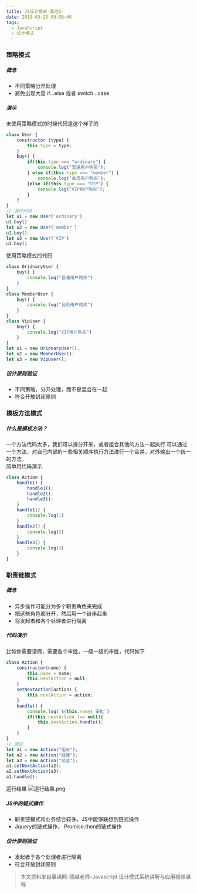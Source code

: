 ```yaml
---
title: JS设计模式-其他3-
date: 2019-03-25 09:50:46
tags:
  - JavaScript
  - 设计模式
---
```

### 策略模式
##### 概念
- 不同策略分开处理
- 避免出现大量 if...else 或者 switch...case
<!-- more -->

##### 演示
未使用策略模式的时候代码是这个样子的
```javascript
class User {
    constructor (type) {
        this.type = type;
    }
    buy() {
        if(this.type === "ordinary") {
            console.log("普通用户购买");
        } else if(this.type === "member") {
            console.log("会员用户购买");
        }else if(this.type === "VIP") {
            console.log("VIP用户购买");
        }
    }
}
// 测试代码
let u1 = new User('ordinary')
u1.buy()
let u2 = new User('member')
u1.buy()
let u3 = new User('VIP')
u1.buy()
```
使用策略模式的代码
```javascript
class OridnaryUser {
    buy() {
        console.log("普通用户购买")
    }
}
class MemberUser {
    buy() {
        console.log("会员用户购买")
    }
}
class VipUser {
    buy() {
        console.log("VIP用户购买")
    }
}
let u1 = new OridnaryUser();
let u2 = new MemberUser();
let u3 = new VipUser();
```

##### 设计原则验证
- 不同策略，分开处理，而不是混合在一起
- 符合开放封闭原则

### 模板方法模式
##### 什么是模板方法？
一个方法代码太多，我们可以拆分开来，或者组合其他的方法一起执行
可以通过一个方法，对自己内部的一些相关顺序执行方法进行一个合并，对外输出一个统一的方法。  
简单用代码演示
```javascript
class Action {
    handle() {
        handle1();
        handle2();
        handle3();
    }
    handle1() {
        console.log(1)
    }
    handle2() {
        console.log(2)
    }
    handle3() {
        console.log(3)
    }
}
```

### 职责链模式
##### 概念
- 异步操作可能分为多个职责角色来完成
- 把这些角色都分开，然后用一个链串起来
- 将发起者和各个处理者进行隔离
##### 代码演示
比如你需要请假，需要各个审批，一级一级的审批，代码如下
```javascript
class Action {
    constructor(name) {
        this.name = name;
        this.nextAction = null;
    }
    setNextAction(action) {
        this.nextAction = action;
    }
    handle() {
        console.log(`${this.name} 审批`)
        if(this.nextAction !== null){
            this.nextAction.handle();
        }
    }
}
// 测试
let a1 = new Action("组长");
let a2 = new Action("经理");
let a3 = new Action("总监");
a1.setNextAction(a2);
a2.setNextAction(a3);
a1.handle();
```
运行结果
![运行结果.png](https://upload-images.jianshu.io/upload_images/8878633-06d55d2f3ea390a4.png?imageMogr2/auto-orient/strip%7CimageView2/2/w/1240)

##### JS中的链式操作
- 职责链模式和业务结合较多，JS中能够联想到链式操作
- Jquery的链式操作， Promise.then的链式操作

##### 设计原则验证
- 发起者于各个处理者进行隔离
- 符合开放封闭原则

> 本文资料来自慕课网-双越老师-Javascript 设计模式系统讲解与应用视频课程
